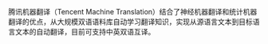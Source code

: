 腾讯机器翻译（Tencent Machine Translation）结合了神经机器翻译和统计机器翻译的优点，从大规模双语语料库自动学习翻译知识，实现从源语言文本到目标语言文本的自动翻译，目前可支持中英双语互译。


